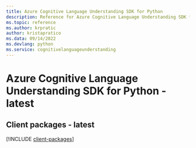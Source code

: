 ```yaml
---
title: Azure Cognitive Language Understanding SDK for Python
description: Reference for Azure Cognitive Language Understanding SDK for Python
ms.topic: reference
ms.author: krpratic
author: kristapratico
ms.data: 09/14/2022
ms.devlang: python
ms.service: cognitivelanguageunderstanding
---
```

# Azure Cognitive Language Understanding SDK for Python - latest

## Client packages - latest
[!INCLUDE [client-packages](cognitive-language-understanding-client-index.md)]